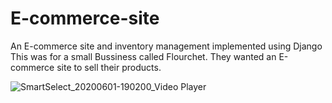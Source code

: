 # E-commerce-site
An E-commerce site and inventory management implemented using Django 
This was for a small Bussiness called Flourchet. They wanted an E-commerce site to sell their products.


![SmartSelect_20200601-190200_Video Player](https://user-images.githubusercontent.com/31036403/83957338-e37ded00-a867-11ea-87e4-c9e69a0052f0.gif)
